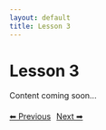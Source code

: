 ```yaml
---
layout: default
title: Lesson 3
---
```


# Lesson 3

Content coming soon...

<div style="margin-top: 20px;">
<a href="/docs/intermediate/Lessons/lesson_2.html" style="margin-right: 10px;">⬅ Previous</a><a href="/docs/intermediate/Lessons/lesson_4.html">Next ➡</a>
</div>
